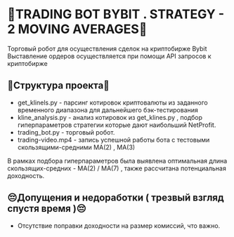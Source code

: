 # 🚀TRADING BOT BYBIT . STRATEGY - 2 MOVING AVERAGES🚀

Торговый робот для осуществления сделок на криптобирже Bybit
Выставление ордеров осуществляется при помощи API запросов к криптобирже

🚀Cтруктура проекта🚀
-
  - get_klinels.py - парсинг котировок криптовалюты из заданного временного диапазона для дальнейшего бэк-тестирования
  - kline_analysis.py - анализ котировок из get_klines.py , подбор гиперпараметров стратегии которые дают наибольший NetProfit.
  - trading_bot.py - торговый робот.
  - trading-video.mp4 - запись успешной работы бота с тестовыми скользящими-средними MA(2) , MA(3)

В рамках подбора гиперпараметров была выявлена оптимальная длина скользящих-средних - MA(2) / MA(7)  , также рассчитана потенциальная доходность.

😔Допущения и недоработки ( трезвый взгляд спустя время )😔
-
  - Отсутствие поправки доходности на размер комиссий, что важно.
